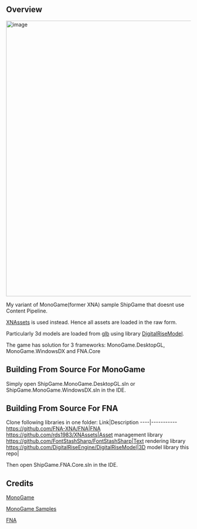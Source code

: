 ## Overview
<img width="1282" height="752" alt="image" src="https://github.com/user-attachments/assets/4cb04cde-b3d5-42c5-970b-323276ef5024" />

My variant of MonoGame(former XNA) sample ShipGame that doesnt use Content Pipeline. 

[XNAssets](https://github.com/rds1983/XNAssets) is used instead. Hence all assets are loaded in the raw form.

Particularly 3d models are loaded from [glb](https://www.khronos.org/gltf/) using library [DigitalRiseModel](https://github.com/DigitalRiseEngine/DigitalRiseModel).

The game has solution for 3 frameworks: MonoGame.DesktopGL, MonoGame.WindowsDX and FNA.Core

## Building From Source For MonoGame
Simply open ShipGame.MonoGame.DesktopGL.sln or ShipGame.MonoGame.WindowsDX.sln in the IDE.

## Building From Source For FNA
Clone following libraries in one folder:
Link|Description
----|-----------
https://github.com/FNA-XNA/FNA|FNA
https://github.com/rds1983/XNAssets|Asset management library
https://github.com/FontStashSharp/FontStashSharp|Text rendering library
https://github.com/DigitalRiseEngine/DigitalRiseModel|3D model library
this repo|

Then open ShipGame.FNA.Core.sln in the IDE.

## Credits
[MonoGame](https://github.com/MonoGame/MonoGame)

[MonoGame Samples](https://github.com/MonoGame/MonoGame.Samples)

[FNA](https://github.com/FNA-XNA/FNA)






